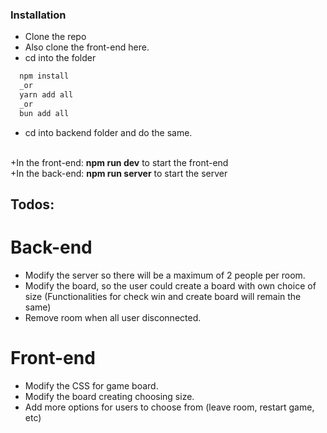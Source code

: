 ### Installation
 - Clone the repo
 - Also clone the front-end <a src='https://github.com/ryananhtuan-nguyen/connect4-nextjs-frontend'>here</a>.
 - cd into the folder

```bash
  npm install
  _or
  yarn add all
  _or
  bun add all
```

 - cd into backend folder and do the same.
 <br/>
+In the front-end:
  <strong>npm run dev</strong> to start the front-end
  <br>
+In the back-end:
  <strong>npm run server</strong> to start the server



## Todos: 
  # Back-end
  - Modify the server so there will be a maximum of 2 people per room.
  - Modify the board, so the user could create a board with own choice of size (Functionalities for check win and create board will remain the same)
  - Remove room when all user disconnected.
  # Front-end
  - Modify the CSS for game board.
  - Modify the board creating choosing size.
  - Add more options for users to choose from (leave room, restart game, etc)
